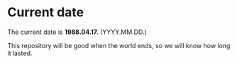 # Current date

The current date is **1988.04.17.** (YYYY.MM.DD.)

This repository will be good when the world ends, so we will know how long it lasted.